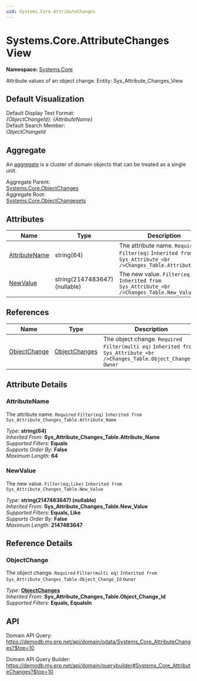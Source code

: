 ```yaml
---
uid: Systems.Core.AttributeChanges
---
```

# Systems.Core.AttributeChanges View

**Namespace:** [Systems.Core](Systems.Core.md)  

Attribute values of an object change. Entity: Sys_Attribute_Changes_View

## Default Visualization
Default Display Text Format:  
_{ObjectChangeId}: {AttributeName}_  
Default Search Member:  
_ObjectChangeId_  

## Aggregate
An [aggregate](https://docs.erp.net/tech/advanced/concepts/aggregates.html) is a cluster of domain objects that can be treated as a single unit.  

Aggregate Parent:  
[Systems.Core.ObjectChanges](Systems.Core.ObjectChanges.md)  
Aggregate Root:  
[Systems.Core.ObjectChangesets](Systems.Core.ObjectChangesets.md)  

## Attributes

| Name | Type | Description |
| ---- | ---- | --- |
| [AttributeName](Systems.Core.AttributeChanges.md#attributename) | string(64) | The attribute name. `Required` `Filter(eq)` `Inherited from Sys_Attribute_<br />Changes_Table.Attribute_Name` 
| [NewValue](Systems.Core.AttributeChanges.md#newvalue) | string(2147483647) (nullable) | The new value. `Filter(eq;like)` `Inherited from Sys_Attribute_<br />Changes_Table.New_Value` 

## References

| Name | Type | Description |
| ---- | ---- | --- |
| [ObjectChange](Systems.Core.AttributeChanges.md#objectchange) | [ObjectChanges](Systems.Core.ObjectChanges.md) | The object change. `Required` `Filter(multi eq)` `Inherited from Sys_Attribute_<br />Changes_Table.Object_Change_Id` `Owner` |


## Attribute Details

### AttributeName

The attribute name. `Required` `Filter(eq)` `Inherited from Sys_Attribute_Changes_Table.Attribute_Name`

_Type_: **string(64)**  
_Inherited From_: **Sys_Attribute_Changes_Table.Attribute_Name**  
_Supported Filters_: **Equals**  
_Supports Order By_: **False**  
_Maximum Length_: **64**  

### NewValue

The new value. `Filter(eq;like)` `Inherited from Sys_Attribute_Changes_Table.New_Value`

_Type_: **string(2147483647) (nullable)**  
_Inherited From_: **Sys_Attribute_Changes_Table.New_Value**  
_Supported Filters_: **Equals, Like**  
_Supports Order By_: **False**  
_Maximum Length_: **2147483647**  


## Reference Details

### ObjectChange

The object change. `Required` `Filter(multi eq)` `Inherited from Sys_Attribute_Changes_Table.Object_Change_Id` `Owner`

_Type_: **[ObjectChanges](Systems.Core.ObjectChanges.md)**  
_Inherited From_: **Sys_Attribute_Changes_Table.Object_Change_Id**  
_Supported Filters_: **Equals, EqualsIn**  


## API

Domain API Query:
<https://demodb.my.erp.net/api/domain/odata/Systems_Core_AttributeChanges?$top=10>

Domain API Query Builder:
<https://demodb.my.erp.net/api/domain/querybuilder#Systems_Core_AttributeChanges?$top=10>

